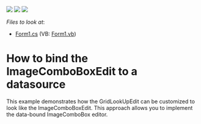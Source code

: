 <!-- default badges list -->
![](https://img.shields.io/endpoint?url=https://codecentral.devexpress.com/api/v1/VersionRange/128619119/14.1.4%2B)
[![](https://img.shields.io/badge/Open_in_DevExpress_Support_Center-FF7200?style=flat-square&logo=DevExpress&logoColor=white)](https://supportcenter.devexpress.com/ticket/details/E2200)
[![](https://img.shields.io/badge/📖_How_to_use_DevExpress_Examples-e9f6fc?style=flat-square)](https://docs.devexpress.com/GeneralInformation/403183)
<!-- default badges end -->
<!-- default file list -->
*Files to look at*:

* [Form1.cs](./CS/Form1.cs) (VB: [Form1.vb](./VB/Form1.vb))
<!-- default file list end -->
# How to bind the ImageComboBoxEdit to a datasource


<p>This example demonstrates how the GridLookUpEdit can be customized to look like the ImageComboBoxEdit. This approach allows you to implement the data-bound ImageComboBox editor.</p>

<br/>


